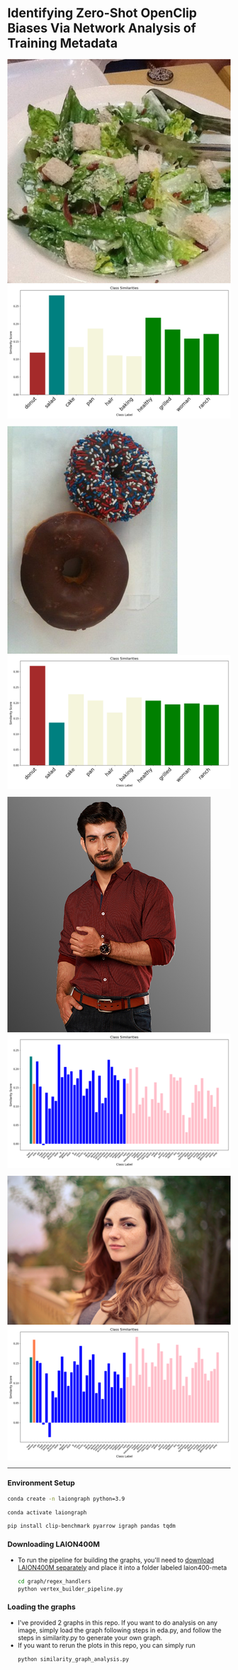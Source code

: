 # Identifying Zero-Shot OpenClip Biases Via Network Analysis of Training Metadata

![Image of a salad](/images/food/salad.png)
![Plot of similarities for the salad image](plots/salad1.png)

![Image of a donut](/images/food/donut.png)
![Plot of similarities for the salad image](plots/donut1.png)

![Image of a man](images/men-women-classification/men/00000004.jpg)
![Plot of similarieis for an image of a man](plots/man4.png)

![Image of a woman](images/men-women-classification/women/00000005.jpeg)
![Plot of similarieis for an image of a woman](plots/woman4.png)


---
### Environment Setup

  ```bash
  conda create -n laiongraph python=3.9
  ```
  ```bash
  conda activate laiongraph
  ```
  ```bash
  pip install clip-benchmark pyarrow igraph pandas tqdm
  ```

### Downloading LAION400M
- To run the pipeline for building the graphs, you'll need to [download LAION400M separately](https://laion.ai/blog/laion-400-open-dataset/) and place it into a folder labeled laion400-meta
  ```bash
  cd graph/regex_handlers
  python vertex_builder_pipeline.py
  ```

### Loading the graphs
- I've provided 2 graphs in this repo. If you want to do analysis on any image, simply load the graph following steps in eda.py, and follow the steps in similarity.py to generate your own graph.
- If you want to rerun the plots in this repo, you can simply run
  ```bash
  python similarity_graph_analysis.py
  ```
